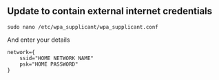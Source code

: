 ## Update to contain external internet credentials


`sudo nano /etc/wpa_supplicant/wpa_supplicant.conf`

And enter your details


```
network={
    ssid="HOME NETWORK NAME"
    psk="HOME PASSWORD"
}
```
